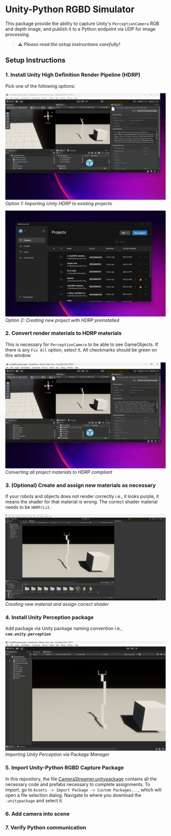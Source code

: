 # Unity-Python RGBD Simulator

This package provide the ability to capture Unity's `PerceptionCamera` RGB and
depth image, and publish it to a Python endpoint via UDP for image processing.

> ⚠️ ***Please read the setup instructions carefully!***

## Setup Instructions

### 1. Install Unity High Definition Render Pipeline (HDRP)

Pick one of the following options:

![](/images/pacman.gif)
*Option 1: Importing Unity HDRP to existing projects*

![](/images/newproj.gif)
*Option 2: Creating new project with HDRP preinstalled*

### 2. Convert render materials to HDRP materials

This is necessary for `PerceptionCamera` to be able to see GameObjects. If there
is any `Fix All` option, select it. All checkmarks should be green on this
window.

![](/images/convert_materials.gif)
*Converting all project materials to HDRP compliant*

### 3. (Optional) Create and assign new materials as necessary

If your robots and objects does not render correctly i.e., it looks purple, it
means the shader for that material is wrong. The correct shader material needs
to be `HDRP/Lit`.

![](/images/create_material.gif)
*Creating new material and assign correct shader*

### 4. Install Unity Perception package

Add package via Unity package naming convention i.e., **`com.unity.perception`**

![](/images/import_perception.gif)
*Importing Unity Perception via Package Manager*

### 5. Import Unity-Python RGBD Capture Package

In this repository, the file
[CameraStreamer.unitypackage](./CameraStreamer.unitypackage) contains all the
necessary code and prefabs necessary to complete assignments. To import, go to
`Assets -> Import Package -> Custom Packages...`, which will open a file
selection dialog. Navigate to where you download the `.unitypackage` and select
it.

### 6. Add camera into scene

### 7. Verify Python communication